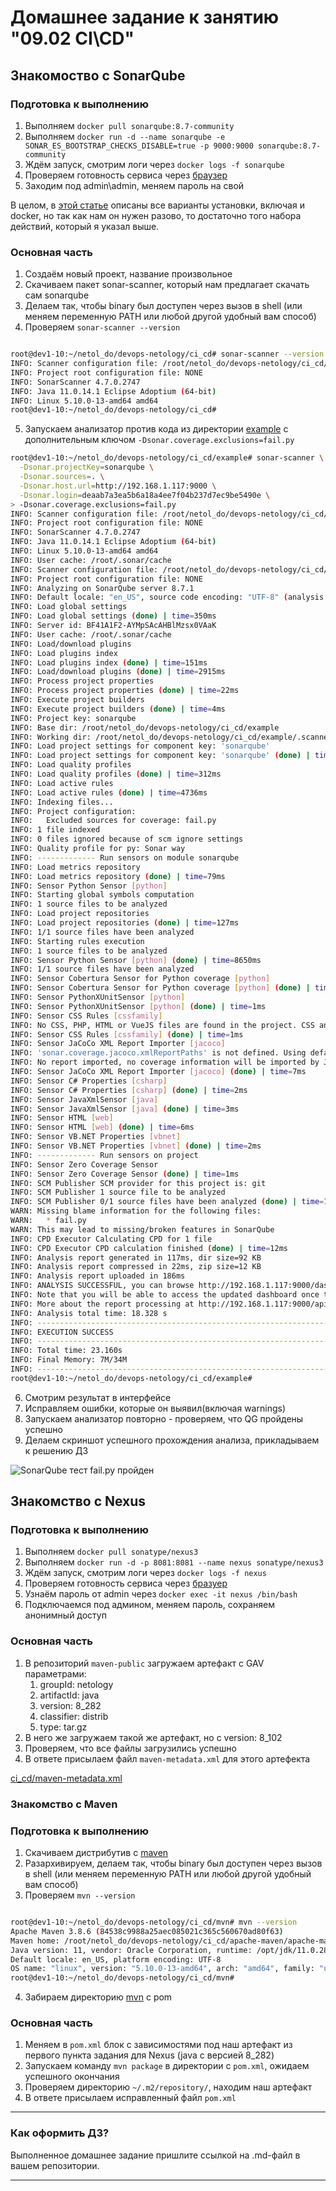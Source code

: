 # Домашнее задание к занятию "09.02 CI\CD"

## Знакомоство с SonarQube

### Подготовка к выполнению

1. Выполняем `docker pull sonarqube:8.7-community`
2. Выполняем `docker run -d --name sonarqube -e SONAR_ES_BOOTSTRAP_CHECKS_DISABLE=true -p 9000:9000 sonarqube:8.7-community`
3. Ждём запуск, смотрим логи через `docker logs -f sonarqube`
4. Проверяем готовность сервиса через [браузер](http://localhost:9000)
5. Заходим под admin\admin, меняем пароль на свой

В целом, в [этой статье](https://docs.sonarqube.org/latest/setup/install-server/) описаны все варианты установки, включая и docker, но так как нам он нужен разово, то достаточно того набора действий, который я указал выше.

### Основная часть

1. Создаём новый проект, название произвольное
2. Скачиваем пакет sonar-scanner, который нам предлагает скачать сам sonarqube
3. Делаем так, чтобы binary был доступен через вызов в shell (или меняем переменную PATH или любой другой удобный вам способ)
4. Проверяем `sonar-scanner --version`

```bash

root@dev1-10:~/netol_do/devops-netology/ci_cd# sonar-scanner --version
INFO: Scanner configuration file: /root/netol_do/devops-netology/ci_cd/sonar-scanner-4.7.0.2747-linux/conf/sonar-scanner.properties
INFO: Project root configuration file: NONE
INFO: SonarScanner 4.7.0.2747
INFO: Java 11.0.14.1 Eclipse Adoptium (64-bit)
INFO: Linux 5.10.0-13-amd64 amd64
root@dev1-10:~/netol_do/devops-netology/ci_cd#

```

5. Запускаем анализатор против кода из директории [example](./example) с дополнительным ключом `-Dsonar.coverage.exclusions=fail.py`

```bash
root@dev1-10:~/netol_do/devops-netology/ci_cd/example# sonar-scanner \
  -Dsonar.projectKey=sonarqube \
  -Dsonar.sources=. \
  -Dsonar.host.url=http://192.168.1.117:9000 \
  -Dsonar.login=deaab7a3ea5b6a18a4ee7f04b237d7ec9be5490e \
> -Dsonar.coverage.exclusions=fail.py
INFO: Scanner configuration file: /root/netol_do/devops-netology/ci_cd/sonar-scanner-4.7.0.2747-linux/conf/sonar-scanner.properties
INFO: Project root configuration file: NONE
INFO: SonarScanner 4.7.0.2747
INFO: Java 11.0.14.1 Eclipse Adoptium (64-bit)
INFO: Linux 5.10.0-13-amd64 amd64
INFO: User cache: /root/.sonar/cache
INFO: Scanner configuration file: /root/netol_do/devops-netology/ci_cd/sonar-scanner-4.7.0.2747-linux/conf/sonar-scanner.properties
INFO: Project root configuration file: NONE
INFO: Analyzing on SonarQube server 8.7.1
INFO: Default locale: "en_US", source code encoding: "UTF-8" (analysis is platform dependent)
INFO: Load global settings
INFO: Load global settings (done) | time=350ms
INFO: Server id: BF41A1F2-AYMpSAcAHBlMzsx0VAaK
INFO: User cache: /root/.sonar/cache
INFO: Load/download plugins
INFO: Load plugins index
INFO: Load plugins index (done) | time=151ms
INFO: Load/download plugins (done) | time=2915ms
INFO: Process project properties
INFO: Process project properties (done) | time=22ms
INFO: Execute project builders
INFO: Execute project builders (done) | time=4ms
INFO: Project key: sonarqube
INFO: Base dir: /root/netol_do/devops-netology/ci_cd/example
INFO: Working dir: /root/netol_do/devops-netology/ci_cd/example/.scannerwork
INFO: Load project settings for component key: 'sonarqube'
INFO: Load project settings for component key: 'sonarqube' (done) | time=628ms
INFO: Load quality profiles
INFO: Load quality profiles (done) | time=312ms
INFO: Load active rules
INFO: Load active rules (done) | time=4736ms
INFO: Indexing files...
INFO: Project configuration:
INFO:   Excluded sources for coverage: fail.py
INFO: 1 file indexed
INFO: 0 files ignored because of scm ignore settings
INFO: Quality profile for py: Sonar way
INFO: ------------- Run sensors on module sonarqube
INFO: Load metrics repository
INFO: Load metrics repository (done) | time=79ms
INFO: Sensor Python Sensor [python]
INFO: Starting global symbols computation
INFO: 1 source files to be analyzed
INFO: Load project repositories
INFO: Load project repositories (done) | time=127ms
INFO: 1/1 source files have been analyzed
INFO: Starting rules execution
INFO: 1 source files to be analyzed
INFO: Sensor Python Sensor [python] (done) | time=8650ms
INFO: 1/1 source files have been analyzed
INFO: Sensor Cobertura Sensor for Python coverage [python]
INFO: Sensor Cobertura Sensor for Python coverage [python] (done) | time=22ms
INFO: Sensor PythonXUnitSensor [python]
INFO: Sensor PythonXUnitSensor [python] (done) | time=1ms
INFO: Sensor CSS Rules [cssfamily]
INFO: No CSS, PHP, HTML or VueJS files are found in the project. CSS analysis is skipped.
INFO: Sensor CSS Rules [cssfamily] (done) | time=1ms
INFO: Sensor JaCoCo XML Report Importer [jacoco]
INFO: 'sonar.coverage.jacoco.xmlReportPaths' is not defined. Using default locations: target/site/jacoco/jacoco.xml,target/site/jacoco-it/jacoco.xml,build/reports/jacoco/test/jacocoTestReport.xml
INFO: No report imported, no coverage information will be imported by JaCoCo XML Report Importer
INFO: Sensor JaCoCo XML Report Importer [jacoco] (done) | time=7ms
INFO: Sensor C# Properties [csharp]
INFO: Sensor C# Properties [csharp] (done) | time=2ms
INFO: Sensor JavaXmlSensor [java]
INFO: Sensor JavaXmlSensor [java] (done) | time=3ms
INFO: Sensor HTML [web]
INFO: Sensor HTML [web] (done) | time=6ms
INFO: Sensor VB.NET Properties [vbnet]
INFO: Sensor VB.NET Properties [vbnet] (done) | time=2ms
INFO: ------------- Run sensors on project
INFO: Sensor Zero Coverage Sensor
INFO: Sensor Zero Coverage Sensor (done) | time=1ms
INFO: SCM Publisher SCM provider for this project is: git
INFO: SCM Publisher 1 source file to be analyzed
INFO: SCM Publisher 0/1 source files have been analyzed (done) | time=136ms
WARN: Missing blame information for the following files:
WARN:   * fail.py
WARN: This may lead to missing/broken features in SonarQube
INFO: CPD Executor Calculating CPD for 1 file
INFO: CPD Executor CPD calculation finished (done) | time=12ms
INFO: Analysis report generated in 117ms, dir size=92 KB
INFO: Analysis report compressed in 22ms, zip size=12 KB
INFO: Analysis report uploaded in 186ms
INFO: ANALYSIS SUCCESSFUL, you can browse http://192.168.1.117:9000/dashboard?id=sonarqube
INFO: Note that you will be able to access the updated dashboard once the server has processed the submitted analysis report
INFO: More about the report processing at http://192.168.1.117:9000/api/ce/task?id=AYMrUfLTHBlMzsx0VFZY
INFO: Analysis total time: 18.328 s
INFO: ------------------------------------------------------------------------
INFO: EXECUTION SUCCESS
INFO: ------------------------------------------------------------------------
INFO: Total time: 23.160s
INFO: Final Memory: 7M/34M
INFO: ------------------------------------------------------------------------
root@dev1-10:~/netol_do/devops-netology/ci_cd/example# 
```

6. Смотрим результат в интерфейсе
7. Исправляем ошибки, которые он выявил(включая warnings)
8. Запускаем анализатор повторно - проверяем, что QG пройдены успешно
9. Делаем скриншот успешного прохождения анализа, прикладываем к решению ДЗ

![SonarQube тест fail.py пройден](ci_cd/Passed_test_sonar_qube.png)

## Знакомство с Nexus

### Подготовка к выполнению

1. Выполняем `docker pull sonatype/nexus3`
2. Выполняем `docker run -d -p 8081:8081 --name nexus sonatype/nexus3`
3. Ждём запуск, смотрим логи через `docker logs -f nexus`
4. Проверяем готовность сервиса через [бразуер](http://localhost:8081)
5. Узнаём пароль от admin через `docker exec -it nexus /bin/bash`
6. Подключаемся под админом, меняем пароль, сохраняем анонимный доступ

### Основная часть

1. В репозиторий `maven-public` загружаем артефакт с GAV параметрами:
   1. groupId: netology
   2. artifactId: java
   3. version: 8_282
   4. classifier: distrib
   5. type: tar.gz
2. В него же загружаем такой же артефакт, но с version: 8_102
3. Проверяем, что все файлы загрузились успешно
4. В ответе присылаем файл `maven-metadata.xml` для этого артефекта

[ci_cd/maven-metadata.xml](ci_cd/maven-metadata.xml)

### Знакомство с Maven

### Подготовка к выполнению

1. Скачиваем дистрибутив с [maven](https://maven.apache.org/download.cgi)
2. Разархивируем, делаем так, чтобы binary был доступен через вызов в shell (или меняем переменную PATH или любой другой удобный вам способ)
3. Проверяем `mvn --version`

```bash

root@dev1-10:~/netol_do/devops-netology/ci_cd/mvn# mvn --version
Apache Maven 3.8.6 (84538c9988a25aec085021c365c560670ad80f63)
Maven home: /root/netol_do/devops-netology/ci_cd/apache-maven/apache-maven-3.8.6
Java version: 11, vendor: Oracle Corporation, runtime: /opt/jdk/11.0.28
Default locale: en_US, platform encoding: UTF-8
OS name: "linux", version: "5.10.0-13-amd64", arch: "amd64", family: "unix"
root@dev1-10:~/netol_do/devops-netology/ci_cd/mvn# 

```

4. Забираем директорию [mvn](./mvn) с pom

### Основная часть

1. Меняем в `pom.xml` блок с зависимостями под наш артефакт из первого пункта задания для Nexus (java с версией 8_282)
2. Запускаем команду `mvn package` в директории с `pom.xml`, ожидаем успешного окончания
3. Проверяем директорию `~/.m2/repository/`, находим наш артефакт
4. В ответе присылаем исправленный файл `pom.xml`

---

### Как оформить ДЗ?

Выполненное домашнее задание пришлите ссылкой на .md-файл в вашем репозитории.

---
